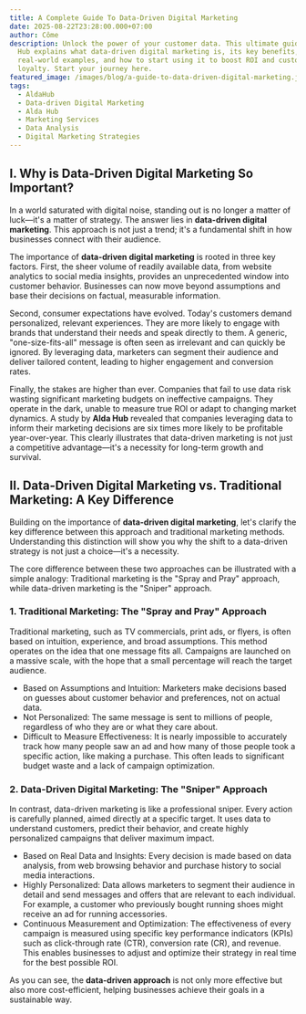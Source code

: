 ```yaml
---
title: A Complete Guide To Data-Driven Digital Marketing
date: 2025-08-22T23:28:00.000+07:00
author: Côme
description: Unlock the power of your customer data. This ultimate guide of Alda
  Hub explains what data-driven digital marketing is, its key benefits,
  real-world examples, and how to start using it to boost ROI and customer
  loyalty. Start your journey here.
featured_image: /images/blog/a-guide-to-data-driven-digital-marketing.jpg
tags:
  - AldaHub
  - Data-driven Digital Marketing
  - Alda Hub
  - Marketing Services
  - Data Analysis
  - Digital Marketing Strategies
---
```

## I. Why is Data-Driven Digital Marketing So Important?

In a world saturated with digital noise, standing out is no longer a matter of luck—it's a matter of strategy. The answer lies in **data-driven digital marketing**. This approach is not just a trend; it's a fundamental shift in how businesses connect with their audience.

The importance of **data-driven digital marketing** is rooted in three key factors. First, the sheer volume of readily available data, from website analytics to social media insights, provides an unprecedented window into customer behavior. Businesses can now move beyond assumptions and base their decisions on factual, measurable information.

Second, consumer expectations have evolved. Today's customers demand personalized, relevant experiences. They are more likely to engage with brands that understand their needs and speak directly to them. A generic, "one-size-fits-all" message is often seen as irrelevant and can quickly be ignored. By leveraging data, marketers can segment their audience and deliver tailored content, leading to higher engagement and conversion rates.

Finally, the stakes are higher than ever. Companies that fail to use data risk wasting significant marketing budgets on ineffective campaigns. They operate in the dark, unable to measure true ROI or adapt to changing market dynamics. A study by **Alda Hub** revealed that companies leveraging data to inform their marketing decisions are six times more likely to be profitable year-over-year. This clearly illustrates that data-driven marketing is not just a competitive advantage—it's a necessity for long-term growth and survival.

## II. Data-Driven Digital Marketing vs. Traditional Marketing: A Key Difference

Building on the importance of **data-driven digital marketing**, let's clarify the key difference between this approach and traditional marketing methods. Understanding this distinction will show you why the shift to a data-driven strategy is not just a choice—it's a necessity.

The core difference between these two approaches can be illustrated with a simple analogy: Traditional marketing is the "Spray and Pray" approach, while data-driven marketing is the "Sniper" approach.

### 1. Traditional Marketing: The "Spray and Pray" Approach

Traditional marketing, such as TV commercials, print ads, or flyers, is often based on intuition, experience, and broad assumptions. This method operates on the idea that one message fits all. Campaigns are launched on a massive scale, with the hope that a small percentage will reach the target audience.

* Based on Assumptions and Intuition: Marketers make decisions based on guesses about customer behavior and preferences, not on actual data.
* Not Personalized: The same message is sent to millions of people, regardless of who they are or what they care about.
* Difficult to Measure Effectiveness: It is nearly impossible to accurately track how many people saw an ad and how many of those people took a specific action, like making a purchase. This often leads to significant budget waste and a lack of campaign optimization.

### 2. Data-Driven Digital Marketing: The "Sniper" Approach

In contrast, data-driven marketing is like a professional sniper. Every action is carefully planned, aimed directly at a specific target. It uses data to understand customers, predict their behavior, and create highly personalized campaigns that deliver maximum impact.

* Based on Real Data and Insights: Every decision is made based on data analysis, from web browsing behavior and purchase history to social media interactions.
* Highly Personalized: Data allows marketers to segment their audience in detail and send messages and offers that are relevant to each individual. For example, a customer who previously bought running shoes might receive an ad for running accessories.
* Continuous Measurement and Optimization: The effectiveness of every campaign is measured using specific key performance indicators (KPIs) such as click-through rate (CTR), conversion rate (CR), and revenue. This enables businesses to adjust and optimize their strategy in real time for the best possible ROI.

As you can see, the **data-driven approach** is not only more effective but also more cost-efficient, helping businesses achieve their goals in a sustainable way.
